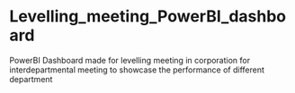 # Levelling_meeting_PowerBI_dashboard
PowerBI Dashboard made for levelling meeting in corporation for interdepartmental meeting to showcase the performance of different department 
